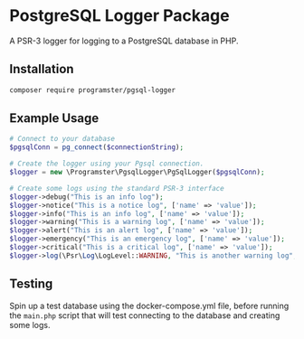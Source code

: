 # PostgreSQL Logger Package
A PSR-3 logger for logging to a PostgreSQL database in PHP.

## Installation

```bash
composer require programster/pgsql-logger
```

## Example Usage

```php
# Connect to your database
$pgsqlConn = pg_connect($connectionString);

# Create the logger using your Pgsql connection.
$logger = new \Programster\PgsqlLogger\PgSqlLogger($pgsqlConn);

# Create some logs using the standard PSR-3 interface
$logger->debug("This is an info log");
$logger->notice("This is a notice log", ['name' => 'value']);
$logger->info("This is an info log", ['name' => 'value']);
$logger->warning("This is a warning log", ['name' => 'value']);
$logger->alert("This is an alert log", ['name' => 'value']);
$logger->emergency("This is an emergency log", ['name' => 'value']);
$logger->critical("This is a critical log", ['name' => 'value']);
$logger->log(\Psr\Log\LogLevel::WARNING, "This is another warning log", ['name' => 'value']);
```


## Testing
Spin up a test database using the docker-compose.yml file, before running the `main.php` script that
will test connecting to the database and creating some logs.
